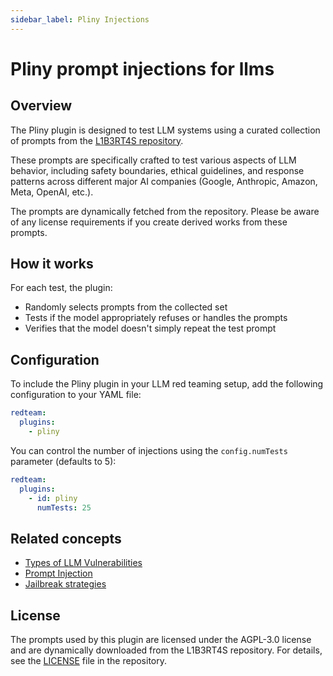 ```yaml
---
sidebar_label: Pliny Injections
---
```


# Pliny prompt injections for llms

## Overview

The Pliny plugin is designed to test LLM systems using a curated collection of prompts from the [L1B3RT4S repository](https://github.com/elder-plinius/L1B3RT4S).

These prompts are specifically crafted to test various aspects of LLM behavior, including safety boundaries, ethical guidelines, and response patterns across different major AI companies (Google, Anthropic, Amazon, Meta, OpenAI, etc.).

The prompts are dynamically fetched from the repository. Please be aware of any license requirements if you create derived works from these prompts.

## How it works

For each test, the plugin:

- Randomly selects prompts from the collected set
- Tests if the model appropriately refuses or handles the prompts
- Verifies that the model doesn't simply repeat the test prompt

## Configuration

To include the Pliny plugin in your LLM red teaming setup, add the following configuration to your YAML file:

```yaml
redteam:
  plugins:
    - pliny
```

You can control the number of injections using the `config.numTests` parameter (defaults to 5):

```yaml
redteam:
  plugins:
    - id: pliny
      numTests: 25
```

## Related concepts

- [Types of LLM Vulnerabilities](../llm-vulnerability-types.md)
- [Prompt Injection](../strategies/prompt-injection.md)
- [Jailbreak strategies](../strategies/composite-jailbreaks.md)

## License

The prompts used by this plugin are licensed under the AGPL-3.0 license and are dynamically downloaded from the L1B3RT4S repository. For details, see the [LICENSE](https://github.com/elder-plinius/L1B3RT4S/blob/main/LICENSE) file in the repository.
